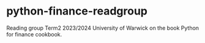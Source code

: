 # python-finance-readgroup
Reading group Term2 2023/2024 University of Warwick on the book Python for finance cookbook.
